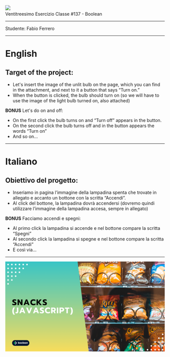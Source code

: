 <img src="https://lwfiles.mycourse.app/6368e5089f20781a7e4f1805-public/2c162927114072f9ebbf04043a593fb9.png" width="200">
<br>
Ventitreesimo Esercizio Classe #137 - Boolean

---

Studente: Fabio Ferrero

---
# English

## Target of the project:
- Let's insert the image of the unlit bulb on the page, which you can find in the attachment, and next to it a button that says “Turn on.”
- When the button is clicked, the bulb should turn on (so we will have to use the image of the light bulb turned on, also attached)

**BONUS**
Let's do on and off:
- On the first click the bulb turns on and “Turn off” appears in the button.
- On the second click the bulb turns off and in the button appears the words “Turn on”
- And so on...

---
# Italiano

## Obiettivo del progetto:
- Inseriamo in pagina l’immagine della lampadina spenta che trovate in allegato e accanto un bottone con la scritta “Accendi”.
- Al click del bottone, la lampadina dovrà accendersi (dovremo quindi utilizzare l’immagine della lampadina accesa, sempre in allegato)

**BONUS**
Facciamo accendi e spegni:
- Al primo click la lampadina si accende e nel bottone compare la scritta “Spegni”
- Al secondo click la lampadina si spegne e nel bottone compare la scritta “Accendi”
- E così via...
---

<img src="./cover.png">